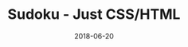 ---
title: 'Sudoku - Just CSS/HTML'
description: 'Complete a sudoku puzzle without Javascript or server-side interaction.'
gametype: 'easy'
gameid: 31
date: 2018-06-20
tags: []
draft: false
type: 'games'
num19: [{'idx':1,'arr1':[1,2,3,4,5,6,7,8,9],'arr2':[1,2,3,4,5,6,7,8,9]},{'idx':2,'arr1':[1,2,3,4,5,6,7,8,9],'arr2':[1,2,3,4,5,6,7,8,9]},{'idx':3,'arr1':[1,2,3,4,5,6,7,8,9],'arr2':[1,2,3,4,5,6,7,8,9]},{'idx':4,'arr1':[1,2,3,4,5,6,7,8,9],'arr2':[1,2,3,4,5,6,7,8,9]},{'idx':5,'arr1':[1,2,3,4,5,6,7,8,9],'arr2':[1,2,3,4,5,6,7,8,9]},{'idx':6,'arr1':[1,2,3,4,5,6,7,8,9],'arr2':[1,2,3,4,5,6,7,8,9]},{'idx':7,'arr1':[1,2,3,4,5,6,7,8,9],'arr2':[1,2,3,4,5,6,7,8,9]},{'idx':8,'arr1':[1,2,3,4,5,6,7,8,9],'arr2':[1,2,3,4,5,6,7,8,9]},{'idx':9,'arr1':[1,2,3,4,5,6,7,8,9],'arr2':[1,2,3,4,5,6,7,8,9]}]
puzzle: [[0, 0, 4, 5, 3, 6, 0, 0, 0], [0, 0, 3, 0, 2, 0, 0, 8, 0], [2, 0, 0, 0, 0, 0, 0, 0, 0], [3, 7, 8, 0, 1, 0, 0, 0, 0], [9, 4, 0, 0, 0, 0, 0, 6, 7], [0, 0, 0, 0, 7, 0, 8, 3, 9], [0, 0, 0, 0, 0, 0, 0, 0, 8], [0, 2, 0, 0, 4, 0, 9, 0, 0], [0, 0, 0, 7, 8, 3, 4, 0, 0]]
layout: 'sudokucssstatic'
---